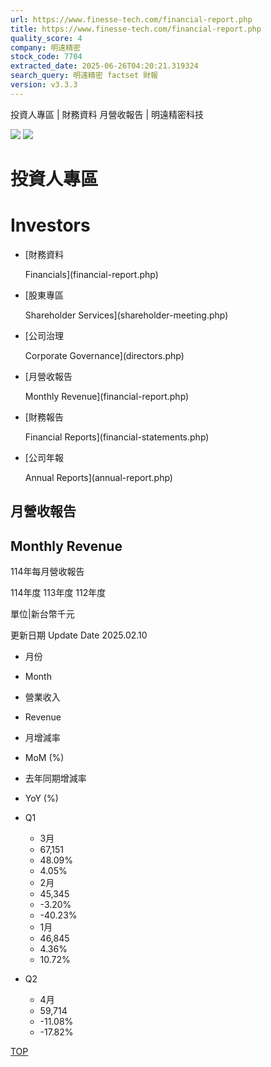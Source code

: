```yaml
---
url: https://www.finesse-tech.com/financial-report.php
title: https://www.finesse-tech.com/financial-report.php
quality_score: 4
company: 明遠精密
stock_code: 7704
extracted_date: 2025-06-26T04:20:21.319324
search_query: 明遠精密 factset 財報
version: v3.3.3
---
```


投資人專區 | 財務資料 月營收報告 | 明遠精密科技




![](dist/images/investor_kv.jpg)
![](dist/images/investor_kv_mo.jpg)

# 投資人專區

# Investors

* [財務資料

  Financials](financial-report.php)
* [股東專區

  Shareholder Services](shareholder-meeting.php)
* [公司治理

  Corporate Governance](directors.php)

* [月營收報告

  Monthly Revenue](financial-report.php)
* [財務報告

  Financial Reports](financial-statements.php)
* [公司年報

  Annual Reports](annual-report.php)

## 月營收報告

## Monthly Revenue

114年每月營收報告

114年度
113年度
112年度

單位|新台幣千元

更新日期
Update Date
2025.02.10

* 月份
* Month
* 營業收入
* Revenue
* 月增減率
* MoM (%)
* 去年同期增減率
* YoY (%)

* Q1

  + 3月
  + 67,151
  + 48.09%
  + 4.05%
  + 2月
  + 45,345
  + -3.20%
  + -40.23%
  + 1月
  + 46,845
  + 4.36%
  + 10.72%
* Q2

  + 4月
  + 59,714
  + -11.08%
  + -17.82%

[TOP](javascript:;)